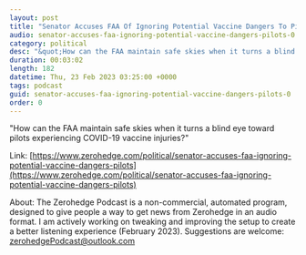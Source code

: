 ```yaml
---
layout: post
title: "Senator Accuses FAA Of Ignoring Potential Vaccine Dangers To Pilots"
audio: senator-accuses-faa-ignoring-potential-vaccine-dangers-pilots-0
category: political
desc: "&quot;How can the FAA maintain safe skies when it turns a blind eye toward pilots experiencing COVID-19 vaccine injuries?&quot;"
duration: 00:03:02
length: 182
datetime: Thu, 23 Feb 2023 03:25:00 +0000
tags: podcast
guid: senator-accuses-faa-ignoring-potential-vaccine-dangers-pilots-0
order: 0
---
```

&quot;How can the FAA maintain safe skies when it turns a blind eye toward pilots experiencing COVID-19 vaccine injuries?&quot;

Link: [https://www.zerohedge.com/political/senator-accuses-faa-ignoring-potential-vaccine-dangers-pilots](https://www.zerohedge.com/political/senator-accuses-faa-ignoring-potential-vaccine-dangers-pilots)

About: The Zerohedge Podcast is a non-commercial, automated program, designed to give people a way to get news from Zerohedge in an audio format.  I am actively working on tweaking and improving the setup to create a better listening experience (February 2023).  Suggestions are welcome: [zerohedgePodcast@outlook.com](mailto:zerohedgePodcast@outlook.com)